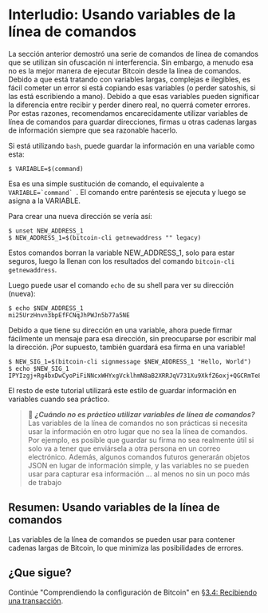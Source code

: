 # Interludio: Usando variables de la línea de comandos

La sección anterior demostró una serie de comandos de línea de comandos que se utilizan sin ofuscación ni interferencia. 
Sin embargo, a menudo esa no es la mejor manera de ejecutar Bitcoin desde la línea de comandos. 
Debido a que está tratando con variables largas, complejas e ilegibles, es fácil cometer un error si está copiando esas variables (o perder satoshis, si las está escribiendo a mano). 
Debido a que esas variables pueden significar la diferencia entre recibir y perder dinero real, no querrá cometer errores. 
Por estas razones, recomendamos encarecidamente utilizar variables de línea de comandos para guardar direcciones, firmas u otras cadenas largas de información siempre que sea razonable hacerlo.

Si está utilizando `bash`, puede guardar la información en una variable como esta:
```
$ VARIABLE=$(command)
```
Esa es una simple sustitución de comando, el equivalente a ``VARIABLE=`command` ``.  El comando entre paréntesis se ejecuta y luego se asigna a la VARIABLE.

Para crear una nueva dirección se vería así:
```
$ unset NEW_ADDRESS_1
$ NEW_ADDRESS_1=$(bitcoin-cli getnewaddress "" legacy)
```

Estos comandos borran la variable NEW_ADDRESS_1, solo para estar seguros, luego la llenan con los resultados del comando `bitcoin-cli getnewaddress`.

Luego puede usar el comando `echo` de su shell para ver su dirección (nueva):
```
$ echo $NEW_ADDRESS_1
mi25UrzHnvn3bpEfFCNqJhPWJn5b77a5NE
```
Debido a que tiene su dirección en una variable, ahora puede firmar fácilmente un mensaje para esa dirección, sin preocuparse por escribir mal la dirección. ¡Por supuesto, también guardará esa firma en una variable!

```
$ NEW_SIG_1=$(bitcoin-cli signmessage $NEW_ADDRESS_1 "Hello, World")
$ echo $NEW_SIG_1
IPYIzgj+Rg4bxDwCyoPiFiNNcxWHYxgVcklhmN8aB2XRRJqV731Xu9XkfZ6oxj+QGCRmTe80X81EpXtmGUpXOM4=
```
El resto de este tutorial utilizará este estilo de guardar información en variables cuando sea práctico.


> :book: ***¿Cuándo no es práctico utilizar variables de línea de comandos?*** Las variables de la línea de comandos no son prácticas si necesita usar la información en otro lugar que no sea la línea de comandos. Por ejemplo, es posible que guardar su firma no sea realmente útil si solo va a tener que enviársela a otra persona en un correo electrónico. Además, algunos comandos futuros generarán objetos JSON en lugar de información simple, y las variables no se pueden usar para capturar esa información ... al menos no sin un poco más de trabajo

## Resumen: Usando variables de la línea de comandos

Las variables de la línea de comandos se pueden usar para contener cadenas largas de Bitcoin, lo que minimiza las posibilidades de errores.

## ¿Que sigue?

Continúe "Comprendiendo la configuración de Bitcoin" en [§3.4: Recibiendo una transacción](03_4_Recibiendo_una_Transaccion.md).
